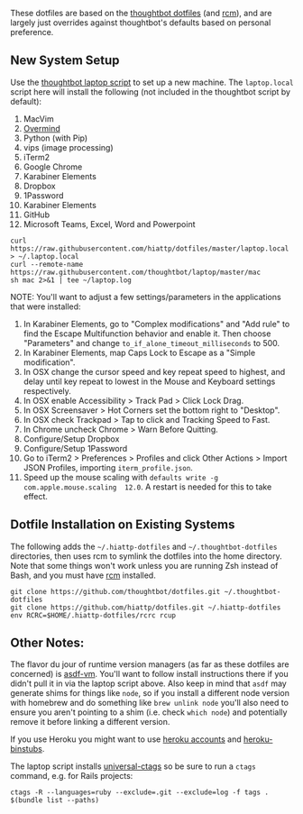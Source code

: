 These dotfiles are based on the [thoughtbot dotfiles](https://github.com/thoughtbot/dotfiles) (and [rcm](https://github.com/thoughtbot/rcm)), and are largely just overrides against thoughtbot's defaults based on
personal preference.

## New System Setup

Use the [thoughtbot laptop script](https://github.com/thoughtbot/laptop) to set
up a new machine. The `laptop.local` script here will install the following (not
included in the thoughtbot script by default):

1. MacVim
1. [Overmind](https://github.com/DarthSim/overmind)
1. Python (with Pip)
1. vips (image processing)
1. iTerm2
1. Google Chrome
1. Karabiner Elements
1. Dropbox
1. 1Password
1. Karabiner Elements
1. GitHub
1. Microsoft Teams, Excel, Word and Powerpoint

```
curl https://raw.githubusercontent.com/hiattp/dotfiles/master/laptop.local > ~/.laptop.local
curl --remote-name https://raw.githubusercontent.com/thoughtbot/laptop/master/mac
sh mac 2>&1 | tee ~/laptop.log
```

NOTE: You'll want to adjust a few settings/parameters in the applications that
were installed:

1. In Karabiner Elements, go to "Complex modifications" and "Add rule" to find
   the Escape Multifunction behavior and enable it. Then choose "Parameters" and
   change `to_if_alone_timeout_milliseconds` to 500.
1. In Karabiner Elements, map Caps Lock to Escape as a "Simple modification".
1. In OSX change the cursor speed and key repeat speed to highest, and
   delay until key repeat to lowest in the Mouse and Keyboard settings
   respectively.
1. In OSX enable Accessibility > Track Pad > Click Lock Drag.
1. In OSX Screensaver > Hot Corners set the bottom right to "Desktop".
1. In OSX check Trackpad > Tap to click and Tracking Speed to Fast.
1. In Chrome uncheck Chrome > Warn Before Quitting.
1. Configure/Setup Dropbox
1. Configure/Setup 1Password
1. Go to iTerm2 > Preferences > Profiles and click Other Actions > Import JSON
   Profiles, importing `iterm_profile.json`.
1. Speed up the mouse scaling with `defaults write -g com.apple.mouse.scaling  12.0`.
   A restart is needed for this to take effect.

## Dotfile Installation on Existing Systems

The following adds the `~/.hiattp-dotfiles` and  `~/.thoughtbot-dotfiles` directories, then uses rcm to symlink the dotfiles into the home directory. Note that some things won't work unless you are running Zsh instead of Bash, and you must have [rcm](https://github.com/thoughtbot/rcm) installed.

```
git clone https://github.com/thoughtbot/dotfiles.git ~/.thoughtbot-dotfiles
git clone https://github.com/hiattp/dotfiles.git ~/.hiattp-dotfiles
env RCRC=$HOME/.hiattp-dotfiles/rcrc rcup
```

## Other Notes:

The flavor du jour of runtime version managers (as far as these dotfiles are
concerned) is [asdf-vm](https://asdf-vm.com/). You'll want to follow install
instructions there if you didn't pull it in via the laptop script above. Also
keep in mind that `asdf` may generate shims for things like `node`, so if you
install a different node version with homebrew and do something like `brew
unlink node` you'll also need to ensure you aren't pointing to a shim (i.e.
check `which node`) and potentially remove it before linking a different
version.

If you use Heroku you might want to use
[heroku accounts](https://github.com/heroku/heroku-accounts) and
[heroku-binstubs](https://github.com/tpope/heroku-binstubs).

The laptop script installs
[universal-ctags](https://github.com/universal-ctags/ctags) so
be sure to run a `ctags` command, e.g. for Rails projects:

    ctags -R --languages=ruby --exclude=.git --exclude=log -f tags . $(bundle list --paths)
